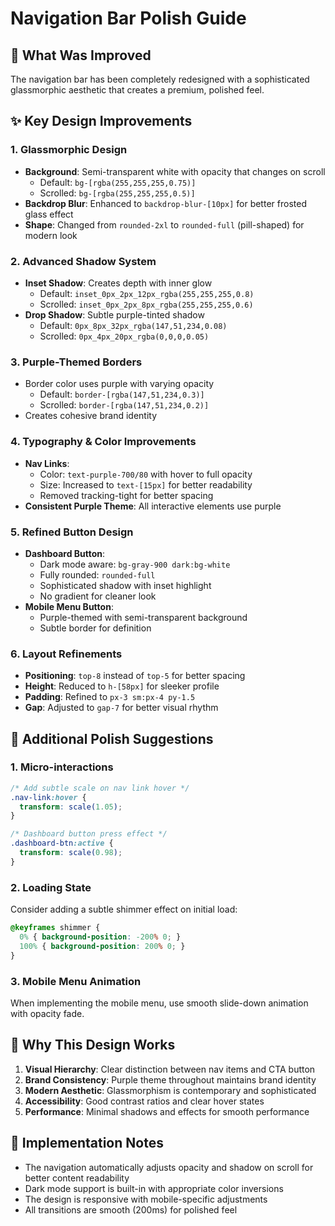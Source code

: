 # Navigation Bar Polish Guide

## 🎨 What Was Improved

The navigation bar has been completely redesigned with a sophisticated glassmorphic aesthetic that creates a premium, polished feel.

## ✨ Key Design Improvements

### 1. **Glassmorphic Design**
- **Background**: Semi-transparent white with opacity that changes on scroll
  - Default: `bg-[rgba(255,255,255,0.75)]`
  - Scrolled: `bg-[rgba(255,255,255,0.5)]`
- **Backdrop Blur**: Enhanced to `backdrop-blur-[10px]` for better frosted glass effect
- **Shape**: Changed from `rounded-2xl` to `rounded-full` (pill-shaped) for modern look

### 2. **Advanced Shadow System**
- **Inset Shadow**: Creates depth with inner glow
  - Default: `inset_0px_2px_12px_rgba(255,255,255,0.8)`
  - Scrolled: `inset_0px_2px_8px_rgba(255,255,255,0.6)`
- **Drop Shadow**: Subtle purple-tinted shadow
  - Default: `0px_8px_32px_rgba(147,51,234,0.08)`
  - Scrolled: `0px_4px_20px_rgba(0,0,0,0.05)`

### 3. **Purple-Themed Borders**
- Border color uses purple with varying opacity
  - Default: `border-[rgba(147,51,234,0.3)]`
  - Scrolled: `border-[rgba(147,51,234,0.2)]`
- Creates cohesive brand identity

### 4. **Typography & Color Improvements**
- **Nav Links**: 
  - Color: `text-purple-700/80` with hover to full opacity
  - Size: Increased to `text-[15px]` for better readability
  - Removed tracking-tight for better spacing
- **Consistent Purple Theme**: All interactive elements use purple

### 5. **Refined Button Design**
- **Dashboard Button**:
  - Dark mode aware: `bg-gray-900 dark:bg-white`
  - Fully rounded: `rounded-full`
  - Sophisticated shadow with inset highlight
  - No gradient for cleaner look
- **Mobile Menu Button**:
  - Purple-themed with semi-transparent background
  - Subtle border for definition

### 6. **Layout Refinements**
- **Positioning**: `top-8` instead of `top-5` for better spacing
- **Height**: Reduced to `h-[58px]` for sleeker profile
- **Padding**: Refined to `px-3 sm:px-4 py-1.5`
- **Gap**: Adjusted to `gap-7` for better visual rhythm

## 🚀 Additional Polish Suggestions

### 1. **Micro-interactions**
```css
/* Add subtle scale on nav link hover */
.nav-link:hover {
  transform: scale(1.05);
}

/* Dashboard button press effect */
.dashboard-btn:active {
  transform: scale(0.98);
}
```

### 2. **Loading State**
Consider adding a subtle shimmer effect on initial load:
```css
@keyframes shimmer {
  0% { background-position: -200% 0; }
  100% { background-position: 200% 0; }
}
```

### 3. **Mobile Menu Animation**
When implementing the mobile menu, use smooth slide-down animation with opacity fade.

## 🎯 Why This Design Works

1. **Visual Hierarchy**: Clear distinction between nav items and CTA button
2. **Brand Consistency**: Purple theme throughout maintains brand identity
3. **Modern Aesthetic**: Glassmorphism is contemporary and sophisticated
4. **Accessibility**: Good contrast ratios and clear hover states
5. **Performance**: Minimal shadows and effects for smooth performance

## 📝 Implementation Notes

- The navigation automatically adjusts opacity and shadow on scroll for better content readability
- Dark mode support is built-in with appropriate color inversions
- The design is responsive with mobile-specific adjustments
- All transitions are smooth (200ms) for polished feel 